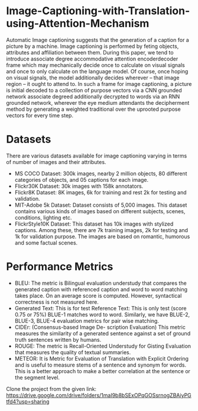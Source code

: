 # Image-Captioning-with-Translation-using-Attention-Mechanism
Automatic Image captioning suggests that the generation of a caption
for a picture by a machine. Image captioning is performed by feting objects, attributes and
affiliation between them. During this paper, we tend to introduce associate degree accommodative attention encoderdecoder frame which may mechanically decide once to calculate on visual signals and once to only calculate on the language model. Of course, once hoping on visual signals, the model
additionally decides wherever – that image region – it ought to attend to. In such a frame for
image captioning, a picture is initial decoded to a collection of purpose vectors via a CNN
grounded network associate degreed additionally decrypted to words via an RNN grounded
network, wherever the eye medium attendants the decipherment method by generating a
weighted traditional over the uprooted purpose vectors for every time step. 

# Datasets
There are various datasets available for image captioning varying in terms of number of
images and their attributes. 
<ul>
<li> MS COCO Dataset: 300k images, nearby 2 million objects, 80 different categories of
  objects, and 05 captions for each image.</li>
<li> Flickr30K Dataset: 30k images with 158k annotators.</li>
<li> Flickr8K Dataset: 8K images, 6k for training and rest 2k for testing and validation.</li>
<li> MIT-Adobe 5k Dataset: Dataset consists of 5,000 images. This dataset contains various
kinds of images based on different subjects, scenes, conditions, lighting etc.</li>
<li> FlickrStyle10K Dataset: This dataset has 10k images with stylized captions. Among
these, there are 7k training images, 2k for testing and 1k for validation purpose. The
images are based on romantic, humorous and some factual scenes. </li>
</ul>

# Performance Metrics
<ul>
<li> BLEU: The metric is Bilingual evaluation understudy that compares the generated
caption with referenced caption and word to word matching takes place. On an
average score is computed. However, syntactical correctness is not measured here.</li>
<li> Generated Text: This is for test Reference Text: This is only test (score 0.75 or 75%)
BLUE-1 matches word to word. Similarly, we have BLUE-2, BLUE-3, BLUE-4 evaluation
metrics for pair wise matching.</li>
<li> CIDEr: (Consensus-based Image De- scription Evaluation) This metric measures the
similarity of a generated sentence against a set of ground truth sentences written by
humans.</li>
<li> ROUGE: The metric is Recall-Oriented Understudy for Gisting Evaluation that
measures the quality of textual summaries.</li>
<li> METEOR: It is Metric for Evaluation of Translation with Explicit Ordering and is useful
to measure stems of a sentence and synonym for words. This is a better approach to
make a better correlation at the sentence or the segment level. </li>
</ul>


Clone the project from the given link: https://drive.google.com/drive/folders/1maI9b8bSExOPqGOSsrnogZBAiyPGtfd4?usp=sharing
